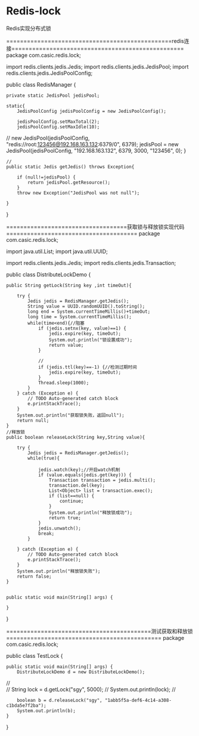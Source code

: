 # Redis-lock
Redis实现分布式锁

================================================redis连接==================================================
package com.casic.redis.lock;

import redis.clients.jedis.Jedis;
import redis.clients.jedis.JedisPool;
import redis.clients.jedis.JedisPoolConfig;

public class RedisManager {
	
	
	private static JedisPool jedisPool;
	
	static{
		JedisPoolConfig jedisPoolConfig = new JedisPoolConfig();
		
		jedisPoolConfig.setMaxTotal(2);
		jedisPoolConfig.setMaxIdle(10);
//		new JedisPool(jedisPoolConfig, "redis://root:123456@192.168.163.132:6379/0", 6379);
		jedisPool = new JedisPool(jedisPoolConfig, "192.168.163.132", 6379, 3000, "123456", 0);
	}
	
	//
	public static Jedis getJedis() throws Exception{
		
		if (null!=jedisPool) {
			return jedisPool.getResource();
		}
		throw new Exception("JedisPool was not null");
		
	}
}


===================================获取锁与释放锁实现代码======================================
package com.casic.redis.lock;

import java.util.List;
import java.util.UUID;

import redis.clients.jedis.Jedis;
import redis.clients.jedis.Transaction;

public class DistributeLockDemo {
	
	public String getLock(String key ,int timeOut){
		
		try {
			Jedis jedis = RedisManager.getJedis();
			String value = UUID.randomUUID().toString();
			long end = System.currentTimeMillis()+timeOut;
			long time = System.currentTimeMillis();
			while(time<end){//阻塞
				if (jedis.setnx(key, value)==1) {
					jedis.expire(key, timeOut);
					System.out.println("锁设置成功");
					return value;
				}
				
				//
				if (jedis.ttl(key)==-1) {//检测过期时间
					jedis.expire(key, timeOut);
				}
				Thread.sleep(1000);
			}
		} catch (Exception e) {
			// TODO Auto-generated catch block
			e.printStackTrace();
		}
		System.out.println("获取锁失败，返回null");
		return null;
	}
	//释放锁
	public boolean releaseLock(String key,String value){
		
		try {
			Jedis jedis = RedisManager.getJedis();
			while(true){
				
				jedis.watch(key);//开启watch机制
				if (value.equals(jedis.get(key))) {
					Transaction transaction = jedis.multi();
					transaction.del(key);
					List<Object> list = transaction.exec();
					if (list==null) {
						continue;
					}
					System.out.println("释放锁成功");
					return true;
				}
				jedis.unwatch();
				break;
			}
			
		} catch (Exception e) {
			// TODO Auto-generated catch block
			e.printStackTrace();
		}
		System.out.println("释放锁失败");
		return false;
	}
	
	
	public static void main(String[] args) {
		
	}
}

==========================================测试获取和释放锁=============================================
package com.casic.redis.lock;

public class TestLock {
	
	public static void main(String[] args) {
		DistributeLockDemo d = new DistributeLockDemo();
		
//		
//		String lock = d.getLock("sgy", 5000);
//		System.out.println(lock);
		//
		 
		boolean b = d.releaseLock("sgy", "1abb5f5a-def6-4c14-a308-c1bda5e7f2ba");
		System.out.println(b);
	}

	
	
}











